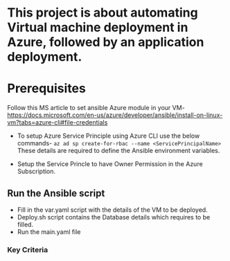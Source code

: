 # This project is about automating Virtual machine deployment in Azure, followed by an application deployment. 

# Prerequisites

Follow this MS article to set ansible Azure module in your VM- https://docs.microsoft.com/en-us/azure/developer/ansible/install-on-linux-vm?tabs=azure-cli#file-credentials 

- To setup Azure Service Principle using Azure CLI use the below commands- 
  `az ad sp create-for-rbac --name <ServicePrincipalName>`
  These details are required to define the Ansible environment variables.

- Setup the Service Princle to have Owner Permission in the Azure Subscription. 


## Run the Ansible script 
- Fill in the var.yaml script with the details of the VM to be deployed. 
- Deploy.sh script contains the Database details which requires to be filled. 
- Run the main.yaml file 

### Key Criteria

